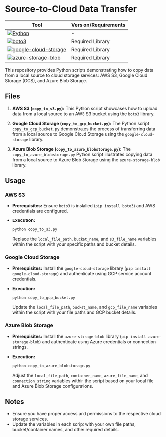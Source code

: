# Source-to-Cloud Data Transfer

| Tool                                    | Version/Requirements       |
|-----------------------------------------|----------------------------|
| [![Python](https://img.shields.io/badge/Python-3.6+-blue)](https://www.python.org/downloads/) | - |
| [![boto3](https://img.shields.io/badge/boto3-required-green)](https://pypi.org/project/boto3/) | Required Library |
| [![google-cloud-storage](https://img.shields.io/badge/google--cloud--storage-required-green)](https://pypi.org/project/google-cloud-storage/) | Required Library |
| [![azure-storage-blob](https://img.shields.io/badge/azure--storage--blob-required-green)](https://pypi.org/project/azure-storage-blob/) | Required Library |


This repository provides Python scripts demonstrating how to copy data from a local source to cloud storage services: AWS S3, Google Cloud Storage (GCS), and Azure Blob Storage.

## Files

1. **AWS S3 (`copy_to_s3.py`):** This Python script showcases how to upload data from a local source to an AWS S3 bucket using the `boto3` library.

2. **Google Cloud Storage (`copy_to_gcp_bucket.py`):** The Python script `copy_to_gcp_bucket.py` demonstrates the process of transferring data from a local source to Google Cloud Storage using the `google-cloud-storage` library.

3. **Azure Blob Storage (`copy_to_azure_blobstorage.py`):** The `copy_to_azure_blobstorage.py` Python script illustrates copying data from a local source to Azure Blob Storage using the `azure-storage-blob` library.

## Usage

### AWS S3

- **Prerequisites:** Ensure `boto3` is installed (`pip install boto3`) and AWS credentials are configured.

- **Execution:**
    ```bash
    python copy_to_s3.py
    ```
    Replace the `local_file_path`, `bucket_name`, and `s3_file_name` variables within the script with your specific paths and bucket details.

### Google Cloud Storage

- **Prerequisites:** Install the `google-cloud-storage` library (`pip install google-cloud-storage`) and authenticate using GCP service account credentials.

- **Execution:**
    ```bash
    python copy_to_gcp_bucket.py
    ```
    Update the `local_file_path`, `bucket_name`, and `gcp_file_name` variables within the script with your file paths and GCP bucket details.

### Azure Blob Storage

- **Prerequisites:** Install the `azure-storage-blob` library (`pip install azure-storage-blob`) and authenticate using Azure credentials or connection strings.

- **Execution:**
    ```bash
    python copy_to_azure_blobstorage.py
    ```
    Adjust the `local_file_path`, `container_name`, `azure_file_name`, and `connection_string` variables within the script based on your local file and Azure Blob Storage configurations.

## Notes

- Ensure you have proper access and permissions to the respective cloud storage services.
- Update the variables in each script with your own file paths, bucket/container names, and other required details.

